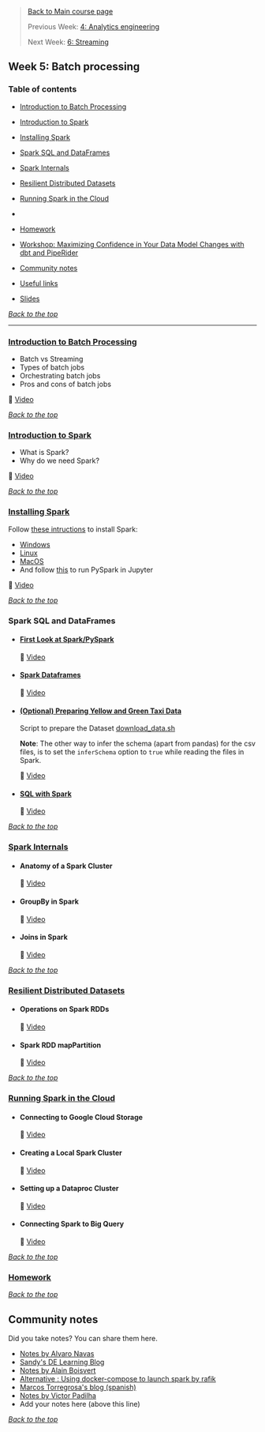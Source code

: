 >[Back to Main course page](../README.md)
>
>Previous Week: [4: Analytics engineering](../week_4_analytics_engineering/README.md)
>
>Next Week: [6: Streaming](week_6_stream_processing)


## Week 5: Batch processing 

### Table of contents
- [Introduction to Batch Processing](#introduction-to-batch-processing)
- [Introduction to Spark](#introduction-to-spark)
- [Installing Spark](#installing-spark)
- [Spark SQL and DataFrames](#spark-sql-and-dataframes)
- [Spark Internals](#spark-internals)
- [Resilient Distributed Datasets](#resilient-distributed-datasets)
- [Running Spark in the Cloud](#running-spark-in-the-cloud)
- 
- [Homework](#homework)
- [Workshop: Maximizing Confidence in Your Data Model Changes with dbt and PipeRider](#workshop--maximizing-confidence-in-your-data-model-changes-with-dbt-and-piperider)
- [Community notes](#community-notes)
- [Useful links](#useful-links)


- [Slides](https://docs.google.com/presentation/d/1xSll_jv0T8JF4rYZvLHfkJXYqUjPtThA/edit?usp=sharing&ouid=114544032874539580154&rtpof=true&sd=true) 

_[Back to the top](#table-of-contents)_


----------------------

### [Introduction to Batch Processing](intro_batch_processing.md)
- Batch vs Streaming
- Types of batch jobs
- Orchestrating batch jobs
- Pros and cons of batch jobs

 :movie_camera: [Video](https://youtu.be/dcHe5Fl3MF8?list=PL3MmuxUbc_hJed7dXYoJw8DoCuVHhGEQb)

_[Back to the top](#table-of-contents)_

### [Introduction to Spark](intro_spark.md)
- What is Spark?
- Why do we need Spark?

 :movie_camera: [Video](https://youtu.be/FhaqbEOuQ8U?list=PL3MmuxUbc_hJed7dXYoJw8DoCuVHhGEQb)

_[Back to the top](#table-of-contents)_

### [Installing Spark](spark_install.md)
Follow [these intructions](setup/) to install Spark:

- [Windows](setup/windows.md)
- [Linux](setup/linux.md)
- [MacOS](setup/macos.md)
- And follow [this](setup/pyspark.md) to run PySpark in Jupyter

 :movie_camera: [Video](https://youtu.be/hqUbB9c8sKg?list=PL3MmuxUbc_hJed7dXYoJw8DoCuVHhGEQb)

_[Back to the top](#table-of-contents)_

### Spark SQL and DataFrames
- #### [First Look at Spark/PySpark](spark_first_look.md)

    :movie_camera: [Video](https://www.youtube.com/watch?v=r_Sf6fCB40c&list=PL3MmuxUbc_hJed7dXYoJw8DoCuVHhGEQb&index=50)

- #### [Spark Dataframes](spark_dataframes.md)

    :movie_camera: [Video](https://youtu.be/ti3aC1m3rE8?list=PL3MmuxUbc_hJed7dXYoJw8DoCuVHhGEQb)

- #### [(Optional) Preparing Yellow and Green Taxi Data](preparing_data.md)

    Script to prepare the Dataset [download_data.sh](code/download_data.sh)
    
    **Note**: The other way to infer the schema (apart from pandas) for the csv files, is to set the `inferSchema` option to `true` while reading the files in Spark.

    :movie_camera: [Video](https://youtu.be/CI3P4tAtru4?list=PL3MmuxUbc_hJed7dXYoJw8DoCuVHhGEQb)

- #### [SQL with Spark](spark_sql.md)

    :movie_camera: [Video](https://www.youtube.com/watch?v=uAlp2VuZZPY&list=PL3MmuxUbc_hJed7dXYoJw8DoCuVHhGEQb)

_[Back to the top](#table-of-contents)_


### [Spark Internals](spark_internals.md)
- #### Anatomy of a Spark Cluster

    :movie_camera: [Video](https://youtu.be/68CipcZt7ZA&list=PL3MmuxUbc_hJed7dXYoJw8DoCuVHhGEQb)

- #### GroupBy in Spark

    :movie_camera: [Video](https://youtu.be/9qrDsY_2COo&list=PL3MmuxUbc_hJed7dXYoJw8DoCuVHhGEQb)

- #### Joins in Spark

    :movie_camera: [Video](https://youtu.be/lu7TrqAWuH4&list=PL3MmuxUbc_hJed7dXYoJw8DoCuVHhGEQb)

_[Back to the top](#table-of-contents)_

### [Resilient Distributed Datasets](rdd.md)
- #### Operations on Spark RDDs

    :movie_camera: [Video](https://youtu.be/Bdu-xIrF3OM&list=PL3MmuxUbc_hJed7dXYoJw8DoCuVHhGEQb)

- #### Spark RDD mapPartition

    :movie_camera: [Video](https://youtu.be/k3uB2K99roI&list=PL3MmuxUbc_hJed7dXYoJw8DoCuVHhGEQb)

_[Back to the top](#table-of-contents)_

### [Running Spark in the Cloud](spark_in_cloud.md)
- #### Connecting to Google Cloud Storage

    :movie_camera: [Video](https://youtu.be/Yyz293hBVcQ&list=PL3MmuxUbc_hJed7dXYoJw8DoCuVHhGEQb)

- #### Creating a Local Spark Cluster

    :movie_camera: [Video](https://youtu.be/HXBwSlXo5IA&list=PL3MmuxUbc_hJed7dXYoJw8DoCuVHhGEQb)

- #### Setting up a Dataproc Cluster

    :movie_camera: [Video](https://youtu.be/osAiAYahvh8&list=PL3MmuxUbc_hJed7dXYoJw8DoCuVHhGEQb)

- #### Connecting Spark to Big Query

    :movie_camera: [Video](https://youtu.be/HIm2BOj8C0Q&list=PL3MmuxUbc_hJed7dXYoJw8DoCuVHhGEQb)

_[Back to the top](#table-of-contents)_

### [Homework](../cohorts/2023/week_5_batch_processing/homework.md)

_[Back to the top](#table-of-contents)_

## Community notes

Did you take notes? You can share them here.

* [Notes by Alvaro Navas](https://github.com/ziritrion/dataeng-zoomcamp/blob/main/notes/5_batch_processing.md)
* [Sandy's DE Learning Blog](https://learningdataengineering540969211.wordpress.com/2022/02/24/week-5-de-zoomcamp-5-2-1-installing-spark-on-linux/)
* [Notes by Alain Boisvert](https://github.com/boisalai/de-zoomcamp-2023/blob/main/week5.md)
* [Alternative : Using docker-compose to launch spark by rafik](https://gist.github.com/rafik-rahoui/f98df941c4ccced9c46e9ccbdef63a03) 
* [Marcos Torregrosa's blog (spanish)](https://www.n4gash.com/2023/data-engineering-zoomcamp-semana-5-batch-spark)
* [Notes by Victor Padilha](https://github.com/padilha/de-zoomcamp/tree/master/week5)
* Add your notes here (above this line)

_[Back to the top](#table-of-contents)_